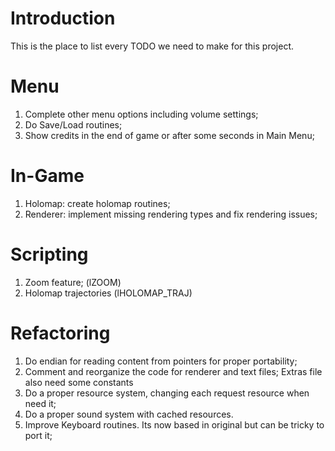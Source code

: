 # Introduction #

This is the place to list every TODO we need to make for this project.

# Menu #

  1. Complete other menu options including volume settings;
  1. Do Save/Load routines;
  1. Show credits in the end of game or after some seconds in Main Menu;


# In-Game #

  1. Holomap: create holomap routines;
  1. Renderer: implement missing rendering types and fix rendering issues;


# Scripting #

  1. Zoom feature; (lZOOM)
  1. Holomap trajectories (lHOLOMAP\_TRAJ)


# Refactoring #

  1. Do endian for reading content from pointers for proper portability;
  1. Comment and reorganize the code for renderer and text files; Extras file also need some constants
  1. Do a proper resource system, changing each request resource when need it;
  1. Do a proper sound system with cached resources.
  1. Improve Keyboard routines. Its now based in original but can be tricky to port it;
